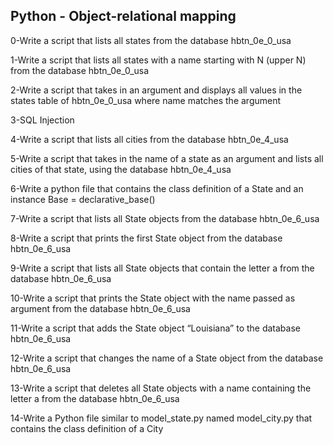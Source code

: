 ## Python - Object-relational mapping  
  
0-Write a script that lists all states from the database hbtn_0e_0_usa  
  
1-Write a script that lists all states with a name starting with N (upper N) from the database hbtn_0e_0_usa  
  
2-Write a script that takes in an argument and displays all values in the states table of hbtn_0e_0_usa where name matches the argument  
  
3-SQL Injection  
  
4-Write a script that lists all cities from the database hbtn_0e_4_usa  
  
5-Write a script that takes in the name of a state as an argument and lists all cities of that state, using the database hbtn_0e_4_usa  
  
6-Write a python file that contains the class definition of a State and an instance Base = declarative_base()  
  
7-Write a script that lists all State objects from the database hbtn_0e_6_usa  
  
8-Write a script that prints the first State object from the database hbtn_0e_6_usa  
  
9-Write a script that lists all State objects that contain the letter a from the database hbtn_0e_6_usa  
  
10-Write a script that prints the State object with the name passed as argument from the database hbtn_0e_6_usa  
  
11-Write a script that adds the State object “Louisiana” to the database hbtn_0e_6_usa  
  
12-Write a script that changes the name of a State object from the database hbtn_0e_6_usa  
  
13-Write a script that deletes all State objects with a name containing the letter a from the database hbtn_0e_6_usa  
  
14-Write a Python file similar to model_state.py named model_city.py that contains the class definition of a City  

